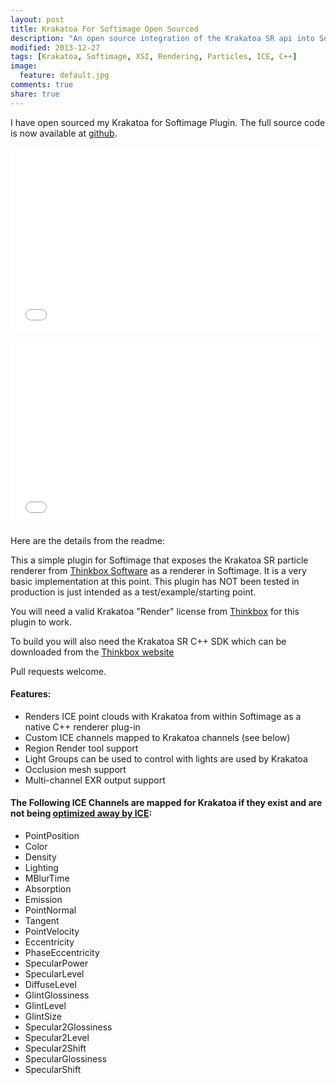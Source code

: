 ```yaml
---
layout: post
title: Krakatoa For Softimage Open Sourced
description: "An open source integration of the Krakatoa SR api into Softimage as render engine."
modified: 2013-12-27
tags: [Krakatoa, Softimage, XSI, Rendering, Particles, ICE, C++]
image:
  feature: default.jpg
comments: true
share: true
---
```


I have open sourced my Krakatoa for Softimage Plugin. The full source code is now available at [github](https://github.com/jamesvecore/KrakatoaForSoftimage).

<iframe src="//player.vimeo.com/video/62377510?title=0&amp;byline=0&amp;portrait=0&amp;color=c9ff23" width="500" height="291" frameborder="0" webkitallowfullscreen mozallowfullscreen allowfullscreen></iframe>

<p/>

<iframe src="//player.vimeo.com/video/82989087?title=0&amp;byline=0&amp;portrait=0&amp;color=c9ff23" width="500" height="302" frameborder="0" webkitallowfullscreen mozallowfullscreen allowfullscreen> </iframe>

Here are the details from the readme:

This a simple plugin for Softimage that exposes the Krakatoa SR particle renderer from [Thinkbox Software](http://www.thinkboxsoftware.com/) as a renderer in Softimage.
It is a very basic implementation at this point.
This plugin has NOT been tested in production is just intended as a test/example/starting point.

You will need a valid Krakatoa "Render" license from [Thinkbox](http://www.thinkboxsoftware.com/) for this plugin to work.

To build you will also need the Krakatoa SR C++ SDK which can be downloaded from the [Thinkbox website](http://www.thinkboxsoftware.com/krakatoa-sr-downloads/)

Pull requests welcome.

#### Features:

- Renders ICE point clouds with Krakatoa from within Softimage as a native C++ renderer plug-in
- Custom ICE channels mapped to Krakatoa channels (see below)
- Region Render tool support
- Light Groups can be used to control with lights are used by Krakatoa
- Occlusion mesh support
- Multi-channel EXR output support

#### The Following ICE Channels are mapped for Krakatoa if they exist and are not being [optimized away by ICE](http://softimage.wiki.softimage.com/index.php?title=Optimization_of_ICE_Data):

- PointPosition
- Color
- Density
- Lighting
- MBlurTime
- Absorption
- Emission
- PointNormal
- Tangent
- PointVelocity
- Eccentricity
- PhaseEccentricity
- SpecularPower
- SpecularLevel
- DiffuseLevel
- GlintGlossiness
- GlintLevel
- GlintSize
- Specular2Glossiness
- Specular2Level
- Specular2Shift
- SpecularGlossiness
- SpecularShift

